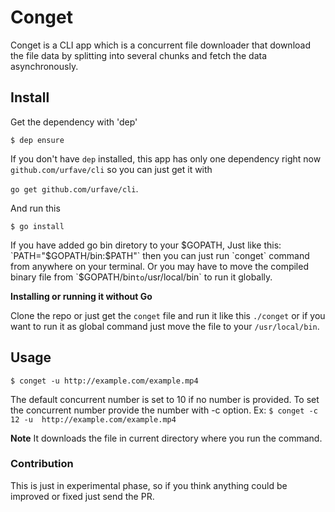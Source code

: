 # Conget
Conget is a CLI app which is a concurrent file downloader  that download the file data by splitting into several chunks and fetch the data asynchronously.

## Install
Get the dependency with 'dep'

`$ dep ensure`

If you don't have `dep` installed, this app has only one dependency right now `github.com/urfave/cli` so you can just get it with 

`go get github.com/urfave/cli`.

And run this  

`$ go install`

If you have added go bin diretory to your $GOPATH, Just like this: `PATH="$GOPATH/bin:$PATH"` then you can just run `conget` command from anywhere on your terminal.
Or you may have to move the compiled binary file from `$GOPATH/bin` to `/usr/local/bin` to run it globally.   

**Installing or running it without Go**

Clone the repo or just get the `conget` file and run it like this `./conget` or if you want to run it as global command just move the file to your `/usr/local/bin`.


## Usage
`$ conget -u http://example.com/example.mp4`

The default concurrent number is set to 10 if no number is provided. To set the concurrent number provide the number with -c option. Ex:
`$ conget -c 12 -u  http://example.com/example.mp4`

**Note**
It downloads the file in current directory where you run the command.

### Contribution
This is just in experimental phase, so if you think anything could be improved or fixed just send the PR.  
